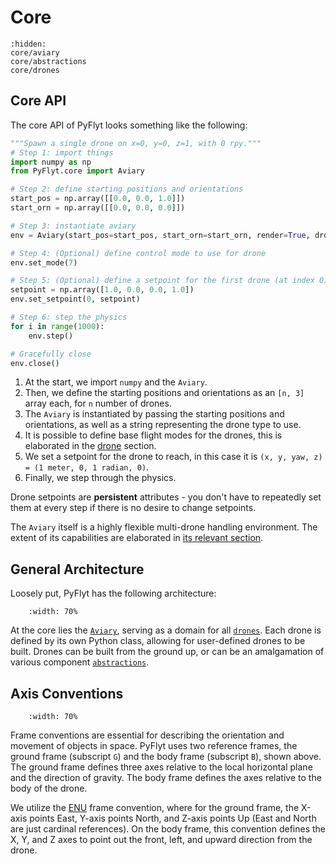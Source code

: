 # Core

```{toctree}
:hidden:
core/aviary
core/abstractions
core/drones
```

## Core API

The core API of PyFlyt looks something like the following:

```python
"""Spawn a single drone on x=0, y=0, z=1, with 0 rpy."""
# Step 1: import things
import numpy as np
from PyFlyt.core import Aviary

# Step 2: define starting positions and orientations
start_pos = np.array([[0.0, 0.0, 1.0]])
start_orn = np.array([[0.0, 0.0, 0.0]])

# Step 3: instantiate aviary
env = Aviary(start_pos=start_pos, start_orn=start_orn, render=True, drone_type="quadx")

# Step 4: (Optional) define control mode to use for drone
env.set_mode(7)

# Step 5: (Optional) define a setpoint for the first drone (at index 0) in the aviary
setpoint = np.array([1.0, 0.0, 0.0, 1.0])
env.set_setpoint(0, setpoint)

# Step 6: step the physics
for i in range(1000):
    env.step()

# Gracefully close
env.close()
```

1. At the start, we import `numpy` and the `Aviary`.
2. Then, we define the starting positions and orientations as an `[n, 3]` array each, for `n` number of drones.
3. The `Aviary` is instantiated by passing the starting positions and orientations, as well as a string representing the drone type to use.
4. It is possible to define base flight modes for the drones, this is elaborated in the [drone](core/abstractions/base_drone.md) section.
5. We set a setpoint for the drone to reach, in this case it is `(x, y, yaw, z) = (1 meter, 0, 1 radian, 0)`.
6. Finally, we step through the physics.

Drone setpoints are __persistent__ attributes - you don't have to repeatedly set them at every step if there is no desire to change setpoints.

The `Aviary` itself is a highly flexible multi-drone handling environment.
The extent of its capabilities are elaborated in [its relevant section](core/aviary.md).

## General Architecture

Loosely put, PyFlyt has the following architecture:

```{figure} https://raw.githubusercontent.com/jjshoots/PyFlyt/master/readme_assets/pyflyt_architecture.png
    :width: 70%
```

At the core lies the [`Aviary`](core/aviary), serving as a domain for all [`drones`](core/drones).
Each drone is defined by its own Python class, allowing for user-defined drones to be built.
Drones can be built from the ground up, or can be an amalgamation of various component [`abstractions`](core/abstractions).

## Axis Conventions

```{figure} https://raw.githubusercontent.com/jjshoots/PyFlyt/master/readme_assets/duck_frame.png
    :width: 70%
```

Frame conventions are essential for describing the orientation and movement of objects in space.
PyFlyt uses two reference frames, the ground frame (subscript `G`) and the body frame (subscript `B`), shown above.
The ground frame defines three axes relative to the local horizontal plane and the direction of gravity.
The body frame defines the axes relative to the body of the drone.

We utilize the [ENU](https://en.wikipedia.org/wiki/Geodetic_datum#Local_east.2C_north.2C_up_.28ENU.29_coordinates) frame convention, where for the ground frame,
the X-axis points East, Y-axis points North, and Z-axis points Up (East and North are just cardinal references).
On the body frame, this convention defines the X, Y, and Z axes to point out the front, left, and upward direction from the drone.
